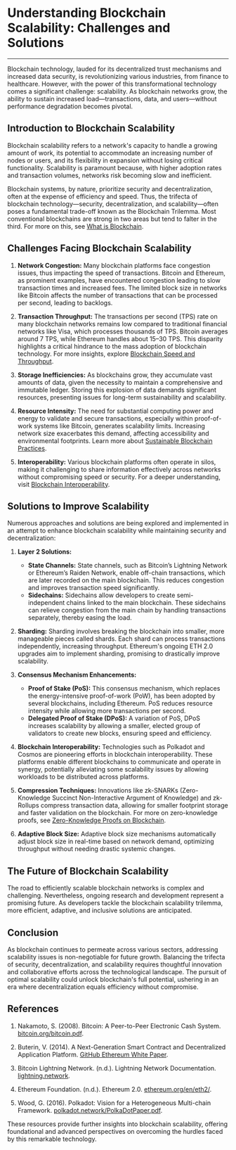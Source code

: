 # Understanding Blockchain Scalability: Challenges and Solutions

---

Blockchain technology, lauded for its decentralized trust mechanisms and increased data security, is revolutionizing various industries, from finance to healthcare. However, with the power of this transformational technology comes a significant challenge: scalability. As blockchain networks grow, the ability to sustain increased load—transactions, data, and users—without performance degradation becomes pivotal.

## Introduction to Blockchain Scalability

Blockchain scalability refers to a network's capacity to handle a growing amount of work, its potential to accommodate an increasing number of nodes or users, and its flexibility in expansion without losing critical functionality. Scalability is paramount because, with higher adoption rates and transaction volumes, networks risk becoming slow and inefficient.

Blockchain systems, by nature, prioritize security and decentralization, often at the expense of efficiency and speed. Thus, the trifecta of blockchain technology—security, decentralization, and scalability—often poses a fundamental trade-off known as the Blockchain Trilemma. Most conventional blockchains are strong in two areas but tend to falter in the third. For more on this, see [What is Blockchain](https://www.license-token.com/wiki/what-is-blockchain).

## Challenges Facing Blockchain Scalability

1. **Network Congestion:**
   Many blockchain platforms face congestion issues, thus impacting the speed of transactions. Bitcoin and Ethereum, as prominent examples, have encountered congestion leading to slow transaction times and increased fees. The limited block size in networks like Bitcoin affects the number of transactions that can be processed per second, leading to backlogs.

2. **Transaction Throughput:**
   The transactions per second (TPS) rate on many blockchain networks remains low compared to traditional financial networks like Visa, which processes thousands of TPS. Bitcoin averages around 7 TPS, while Ethereum handles about 15–30 TPS. This disparity highlights a critical hindrance to the mass adoption of blockchain technology. For more insights, explore [Blockchain Speed and Throughput](https://www.license-token.com/wiki/blockchain-speed-and-throughput).

3. **Storage Inefficiencies:**
   As blockchains grow, they accumulate vast amounts of data, given the necessity to maintain a comprehensive and immutable ledger. Storing this explosion of data demands significant resources, presenting issues for long-term sustainability and scalability.

4. **Resource Intensity:**
   The need for substantial computing power and energy to validate and secure transactions, especially within proof-of-work systems like Bitcoin, generates scalability limits. Increasing network size exacerbates this demand, affecting accessibility and environmental footprints. Learn more about [Sustainable Blockchain Practices](https://www.license-token.com/wiki/sustainable-blockchain-practices).

5. **Interoperability:**
   Various blockchain platforms often operate in silos, making it challenging to share information effectively across networks without compromising speed or security. For a deeper understanding, visit [Blockchain Interoperability](https://www.license-token.com/wiki/blockchain-interoperability).

## Solutions to Improve Scalability

Numerous approaches and solutions are being explored and implemented in an attempt to enhance blockchain scalability while maintaining security and decentralization:

1. **Layer 2 Solutions:**
   - **State Channels:**
     State channels, such as Bitcoin’s Lightning Network or Ethereum’s Raiden Network, enable off-chain transactions, which are later recorded on the main blockchain. This reduces congestion and improves transaction speed significantly.
   - **Sidechains:**
     Sidechains allow developers to create semi-independent chains linked to the main blockchain. These sidechains can relieve congestion from the main chain by handling transactions separately, thereby easing the load.

2. **Sharding:**
   Sharding involves breaking the blockchain into smaller, more manageable pieces called shards. Each shard can process transactions independently, increasing throughput. Ethereum's ongoing ETH 2.0 upgrades aim to implement sharding, promising to drastically improve scalability.

3. **Consensus Mechanism Enhancements:**
   - **Proof of Stake (PoS):**
     This consensus mechanism, which replaces the energy-intensive proof-of-work (PoW), has been adopted by several blockchains, including Ethereum. PoS reduces resource intensity while allowing more transactions per second.
   - **Delegated Proof of Stake (DPoS):**
     A variation of PoS, DPoS increases scalability by allowing a smaller, elected group of validators to create new blocks, ensuring speed and efficiency.

4. **Blockchain Interoperability:**
   Technologies such as Polkadot and Cosmos are pioneering efforts in blockchain interoperability. These platforms enable different blockchains to communicate and operate in synergy, potentially alleviating some scalability issues by allowing workloads to be distributed across platforms.

5. **Compression Techniques:**
   Innovations like zk-SNARKs (Zero-Knowledge Succinct Non-Interactive Argument of Knowledge) and zk-Rollups compress transaction data, allowing for smaller footprint storage and faster validation on the blockchain. For more on zero-knowledge proofs, see [Zero-Knowledge Proofs on Blockchain](https://www.license-token.com/wiki/zero-knowledge-proofs-on-blockchain).

6. **Adaptive Block Size:**
   Adaptive block size mechanisms automatically adjust block size in real-time based on network demand, optimizing throughput without needing drastic systemic changes.

## The Future of Blockchain Scalability

The road to efficiently scalable blockchain networks is complex and challenging. Nevertheless, ongoing research and development represent a promising future. As developers tackle the blockchain scalability trilemma, more efficient, adaptive, and inclusive solutions are anticipated.

## Conclusion

As blockchain continues to permeate across various sectors, addressing scalability issues is non-negotiable for future growth. Balancing the trifecta of security, decentralization, and scalability requires thoughtful innovation and collaborative efforts across the technological landscape. The pursuit of optimal scalability could unlock blockchain's full potential, ushering in an era where decentralization equals efficiency without compromise.

## References

1. Nakamoto, S. (2008). Bitcoin: A Peer-to-Peer Electronic Cash System. [bitcoin.org/bitcoin.pdf](https://bitcoin.org/bitcoin.pdf).

2. Buterin, V. (2014). A Next-Generation Smart Contract and Decentralized Application Platform. [GitHub Ethereum White Paper](https://github.com/ethereum/wiki/wiki/%5BEnglish%5D-White-Paper).

3. Bitcoin Lightning Network. (n.d.). Lightning Network Documentation. [lightning.network](https://lightning.network).

4. Ethereum Foundation. (n.d.). Ethereum 2.0. [ethereum.org/en/eth2/](https://ethereum.org/en/eth2/).

5. Wood, G. (2016). Polkadot: Vision for a Heterogeneous Multi-chain Framework. [polkadot.network/PolkaDotPaper.pdf](https://polkadot.network/PolkaDotPaper.pdf).

These resources provide further insights into blockchain scalability, offering foundational and advanced perspectives on overcoming the hurdles faced by this remarkable technology.